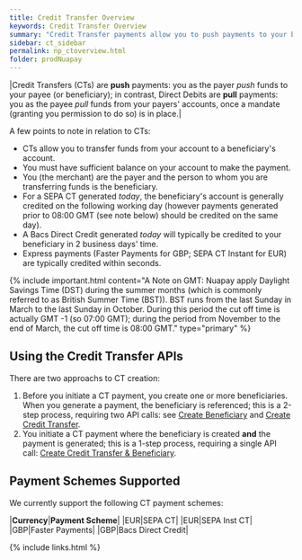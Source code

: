 ```yaml
---
title: Credit Transfer Overview
keywords: Credit Transfer Overview
summary: "Credit Transfer payments allow you to push payments to your beneficiaries' accounts via the SEPA CT (SCT) and SEPA Instant CT Schemes (EUR currency) or via Faster Payments or Bacs Direct Credit (for GBP currency)"
sidebar: ct_sidebar
permalink: np_ctoverview.html
folder: prodNuapay
---
```


|Credit Transfers (CTs) are **push** payments: you as the payer _push_ funds to your payee (or beneficiary); in contrast, Direct Debits are **pull** payments: you as the payee _pull_ funds from your payers' accounts, once a mandate (granting you permission to do so) is in place.|

A few points to note in relation to CTs:

* CTs allow you to transfer funds from your account to a beneficiary's account.
* You must have sufficient balance on your account to make the payment.
* You (the merchant) are the payer and the person to whom you are transferring funds is the beneficiary.
* For a SEPA CT generated _today_, the beneficiary's account is generally credited on the following working day (however payments generated prior to 08:00 GMT (see note below) should be credited on the same day).
* A Bacs Direct Credit generated _today_ will typically be credited to your beneficiary in 2 business days' time.
* Express payments (Faster Payments for GBP; SEPA CT Instant for EUR) are typically credited within seconds.

{% include important.html content="A Note on GMT: Nuapay apply Daylight Savings Time (DST) during the summer months (which is commonly referred to as British Summer Time (BST)). BST runs from the last Sunday in March to the last Sunday in October. During this period the cut off time is actually GMT -1 (so 07:00 GMT); during the period from November to the end of March, the cut off time is 08:00 GMT." type="primary" %}

## Using the Credit Transfer APIs

There are two approachs to CT creation:
1. Before you initiate a CT payment, you create one or more beneficiaries. When you generate a payment, the beneficiary is referenced; this is a 2-step process, requiring two API calls: see [Create Beneficiary](np_createbeneficiary.html) and [Create Credit Transfer](np_createdct.html).
1. You initiate a CT payment where the beneficiary is created **and** the payment is generated; this is a 1-step process, requiring a single API call: [Create Credit Transfer & Beneficiary](np_createctandbene.html).

## Payment Schemes Supported

We currently support the following CT payment schemes:

|**Currency**|**Payment Scheme**|
|EUR|SEPA CT|
|EUR|SEPA Inst CT|
|GBP|Faster Payments|
|GBP|Bacs Direct Credit|

{% include links.html %}

